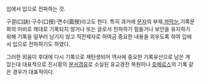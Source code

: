 입에서 입으로 전파하는 것.

구결(口訣)·구수(口授)·면수(面授)라고도 한다. 특히 과거에 [문자](%EB%AC%B8%EC%9E%90.md)의
부재,[까막눈](%EA%B9%8C%EB%A7%89%EB%88%88.md),기록문화의 미비로 제대로 기록되지 않거나 또는 글로서 전파하기
힘들거나 보안을 유지하기 위해 기록을 일부러 남기지 않고 직전제자로 하여금 중요한 내용을 외우도록 하여 입에서 입으로 전파하기도 하였다.

그러한 외움이 후대에 다시 기록으로 재탄생되어 역사에 중요한 기록유산으로 남은 게 있는대 대표적으로 진시황의
[분서갱유](%EB%B6%84%EC%84%9C%EA%B0%B1%EC%9C%A0.md)로 소실된 유교경전 복원이나
[호메로스](%ED%98%B8%EB%A9%94%EB%A1%9C%EC%8A%A4.md)의 기록 같은 경우가 대표적이다.

